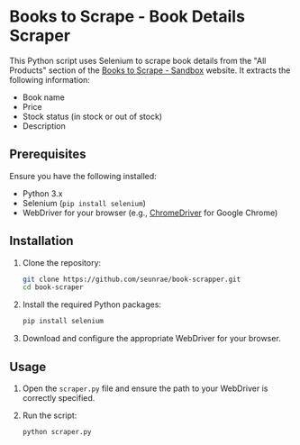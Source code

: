 # Books to Scrape - Book Details Scraper

This Python script uses Selenium to scrape book details from the "All Products" section of the [Books to Scrape - Sandbox](http://books.toscrape.com/) website. It extracts the following information:
- Book name
- Price
- Stock status (in stock or out of stock)
- Description

## Prerequisites

Ensure you have the following installed:
- Python 3.x
- Selenium (`pip install selenium`)
- WebDriver for your browser (e.g., [ChromeDriver](https://sites.google.com/chromium.org/driver/) for Google Chrome)

## Installation

1. Clone the repository:
    ```sh
    git clone https://github.com/seunrae/book-scrapper.git
    cd book-scraper
    ```

2. Install the required Python packages:
    ```sh
    pip install selenium
    ```

3. Download and configure the appropriate WebDriver for your browser.

## Usage

1. Open the `scraper.py` file and ensure the path to your WebDriver is correctly specified.
   
2. Run the script:
    ```sh
    python scraper.py
    ```

